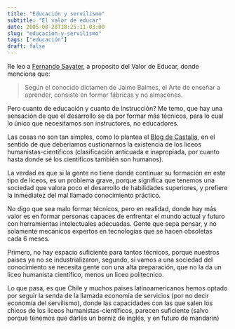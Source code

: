 ```yaml
---
title: "Educación y servilismo"
subtitle: "El valor de educar"
date: 2005-08-28T18:25:11-03:00
slug: "educacion-y-servilismo"
tags: ["educación"]
draft: false
---
```


Re leo a [Fernando Savater](http://www.epdlp.com/escritor.php?id=2277),
a proposito del Valor de Educar, donde menciona que:

> Según el conocido dictamen de Jaime Balmes, el Arte de enseñar a
> aprender, consiste en formar fábricas y no almacenes.

Pero cuanto de educación y cuanto de instrucción? Me temo, que hay una
sensación de que el desarrollo se da por formar más técnicos, para lo
cual lo único que necesitamos son instructores, no educadores.

Las cosas no son tan simples, como lo plantea el [Blog de Castalia](http://www.atinachile.cl/node/3607), en el sentido de que
deberiamos custionarnos la existencia de los liceos
humanistas-científicos (clasificación anticuada e inapropiada, por
cuanto hasta donde sé los científicos también son humanos).

La verdad es que si la gente no tiene donde continuar su formación en
este tipo de liceos, es un problema grave, porque significa que tenemos
una sociedad que valora poco el desarrollo de habilidades superiores, y
prefiere la inmediatez del mal llamado conocimiento práctico.

No digo que sea malo formar técnicos, pero en realidad, donde hay más
valor es en formar personas capaces de enfrentar el mundo actual y
futuro con herramientas intelectuales adecuadas. Gente que sepa pensar,
y no solamente mecanicos expertos en tecnologías que se hacen obsoletas
cada 6 meses.

Primero, no hay espacio suficiente para tantos técnicos, porque nuestros
paises ya no se industrializaron, segundo, si vamos a una sociedad del
conocimiento se necesita gente con una alta preparación, que no la da un
liceo humanista científico, menos un liceo politecnico.

Lo que pasa, es que Chile y muchos paises latinoamericanos hemos optado
por seguir la senda de la llamada economía de servicios (por no decir
economía del servilismo), donde las capacidades con las que salen los
chicos de los liceos humanistas-científicos, parecen suficiente (salvo
porque tenemos que darles un barniz de inglés, y en futuro de mandarín)

